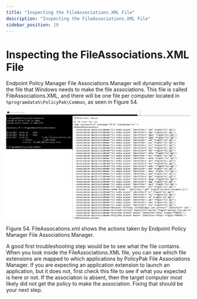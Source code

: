 ```yaml
---
title: "Inspecting the FileAssociations.XML File"
description: "Inspecting the FileAssociations.XML File"
sidebar_position: 10
---
```


# Inspecting the FileAssociations.XML File

Endpoint Policy Manager File Associations Manager will dynamically write the file that Windows needs
to make the file associations. This file is called FileAssociations.XML, and there will be one file
per computer located in `%programdata%\PolicyPak\Common`, as seen in Figure 54.

![troubleshooting](../assets/troubleshooting.webp)

Figure 54. FileAssocations.xml shows the actions taken by Endpoint Policy Manager File Associations
Manager.

A good first troubleshooting step would be to see what the file contains. When you look inside the
FileAssociations.XML file, you can see which file extensions are mapped to which applications by
PolicyPak File Associations Manager. If you are expecting an application extension to launch an
application, but it does not, first check this file to see if what you expected is here or not. If
the association is absent, then the target computer most likely did not get the policy to make the
association. Fixing that should be your next step.